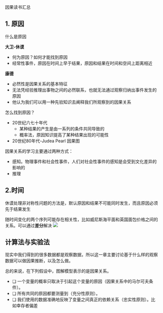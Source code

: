 因果读书汇总

## 1. 原因
    

什么是原因

**大卫-休谟**

-   何为原因？如何才能找到原因
-   经常性事件，原因在时间上早于结果，原因和结果在时间和空间上距离相近

**康德**

-   必然性是因果关系的基本特征
-   无法凭经验推理出事物之间的必然联系，也就无法通过观察归纳出事件发生的原因
-   他认为我们可以用一种先验知识去阐释我们所观察到的因果关系

怎么找到原因？

-   20世纪六七十年代
    -   某种结果的产生是由一系列的条件共同导致的
    -   概率法，原因知识提高了某种结果出现的可能性
-   20世纪80年代-Judea Pearl 因果图

因果关系的学习主要通过两种方式：

-   感知。物理事件和社会性事件，人们对社会性事件的感知是会受到文化差异的影响的
-   推理

## 2.时间
    

休谟处理非对称性问题的方法是，默认原因和结果不可能同时发生，而且原因必须先于结果发生

随时间变化的两个序列可能存在相关性，比如威尼斯海平面和英国面包价格之间的关系。可以通过**差分**解决
![](../../../Draft/media/image.png)



## 计算法与实验法

现实中我们得到的很多数据都是观察数据，所以这一章主要讨论基于什么样的观察数据可以做因果推断，以及怎么做。

总的来说，在下列假设中，图解模型表示的是因果关系。
- ❑ 一个变量的概率只取决于引起这个变量的原因（因果关系中的马尔可夫条件）。
- ❑ 所有共同的原因都要测量到（充分性原则）。
- ❑ 我们使用的数据准确地反映了变量之间真正的依赖关系（忠实性原则）。比如幸存者偏差


